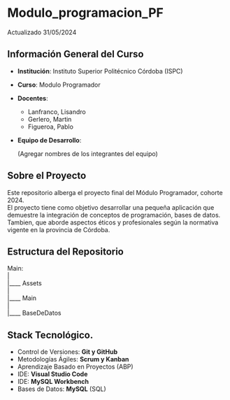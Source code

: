 # Modulo_programacion_PF

 Actualizado 31/05/2024 


## Información General del Curso

- **Institución**: Instituto Superior Politécnico Córdoba (ISPC)
- **Curso**: Modulo Programador
- **Docentes**: 
    - Lanfranco, Lisandro
    - Gerlero, Martin
    - Figueroa, Pablo  

- **Equipo de Desarrollo**:  
   
    (Agregar nombres de los integrantes del equipo)

## Sobre el Proyecto

Este repositorio alberga el proyecto final del Módulo Programador, cohorte 2024.  
El proyecto tiene como objetivo desarrollar una pequeña aplicación que demuestre la integración de conceptos de programación, bases de datos. Tambien, que aborde aspectos éticos y profesionales según la normativa vigente en la provincia de Córdoba.  

## Estructura del Repositorio

Main:  
|  
|____ Assets  
|  
|____ Main  
|  
|____ BaseDeDatos  


## Stack Tecnológico.  

- Control de Versiones: **Git y GitHub**
- Metodologías Ágiles: **Scrum y Kanban**
- Aprendizaje Basado en Proyectos (ABP)
- IDE: **Visual Studio Code**
- IDE: **MySQL Workbench**
- Bases de Datos: **MySQL** (SQL)
